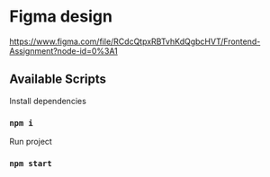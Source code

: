 # Figma design
https://www.figma.com/file/RCdcQtpxRBTvhKdQgbcHVT/Frontend-Assignment?node-id=0%3A1 


## Available Scripts

Install dependencies

### `npm i`

Run project

### `npm start`
